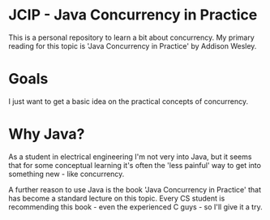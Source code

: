 # JCIP - Java Concurrency in Practice
This is a personal repository to learn a bit about concurrency. My primary
reading for this topic is 'Java Concurrency in Practice' by Addison Wesley.

# Goals
I just want to get a basic idea on the practical concepts of concurrency.

# Why Java?
As a student in electrical engineering I'm not very into Java, but
it seems that for some conceptual learning it's often the 'less
painful' way to get into something new - like concurrency.

A further reason to use Java is the book 'Java Concurrency in Practice'
that has become a standard lecture on this topic. Every CS student
is recommending this book - even the experienced C guys - so I'll give it
a try.
